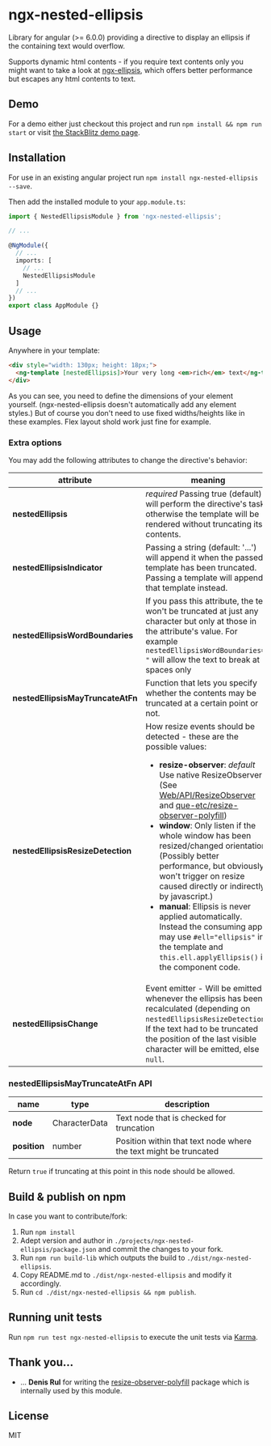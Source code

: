 # ngx-nested-ellipsis

Library for angular (>= 6.0.0) providing a directive to display an ellipsis if the containing text would overflow.

Supports dynamic html contents - if you require text contents only you might want to take a look at [ngx-ellipsis](https://github.com/lentschi/ngx-ellipsis), which offers better performance but escapes any html contents to text.

## Demo

For a demo either just checkout this project and run `npm install && npm run start` or visit [the StackBlitz demo page](https://stackblitz.com/github/lentschi/ngx-nested-ellipsis?file=src%2Fapp%2Fapp.component.html).

## Installation

For use in an existing angular project run `npm install ngx-nested-ellipsis --save`.

Then add the installed module to your `app.module.ts`:

```typescript
import { NestedEllipsisModule } from 'ngx-nested-ellipsis';

// ...

@NgModule({
  // ...
  imports: [
    // ...
    NestedEllipsisModule
  ]
  // ...
})
export class AppModule {}

```

## Usage

Anywhere in your template:

```html
<div style="width: 130px; height: 18px;">
  <ng-template [nestedEllipsis]>Your very long <em>rich</em> text</ng-template>
</div>
```

As you can see, you need to define the dimensions of your element yourself. (ngx-nested-ellipsis doesn't automatically add any element styles.) But of course you don't need to use fixed widths/heights like in these examples. Flex layout shold work just fine for example.

### Extra options

You may add the following attributes to change the directive's behavior:

| attribute | meaning |
| ---- | ---- |
| __nestedEllipsis__ | _required_ Passing true (default) will perform the directive's task otherwise the template will be rendered without truncating its contents.|
| __nestedEllipsisIndicator__ | Passing a string (default: '...') will append it when the passed template has been truncated. Passing a template will append that template instead. |
| __nestedEllipsisWordBoundaries__ | If you pass this attribute, the text won't be truncated at just any character but only at those in the attribute's value. For example `nestedEllipsisWordBoundaries=" "` will allow the text to break at spaces only |
| __nestedEllipsisMayTruncateAtFn__ | Function that lets you specify whether the contents may be truncated at a certain point or not. |
| __nestedEllipsisResizeDetection__ | How resize events should be detected - these are the possible values: <ul><li>__resize-observer__: _default_ Use native ResizeObserver (See [Web/API/ResizeObserver](https://developer.mozilla.org/en-US/docs/Web/API/ResizeObserver) and [que-etc/resize-observer-polyfill](https://github.com/que-etc/resize-observer-polyfill))</li><li>__window__: Only listen if the whole window has been resized/changed orientation (Possibly better performance, but obviously won't trigger on resize caused directly or indirectly by javascript.)</li><li>__manual__: Ellipsis is never applied automatically. Instead the consuming app may use `#ell="ellipsis"` in the template and `this.ell.applyEllipsis()` in the component code.</li></ul> |
| __nestedEllipsisChange__ | Event emitter - Will be emitted whenever the ellipsis has been recalculated (depending on `nestedEllipsisResizeDetection`). If the text had to be truncated the position of the last visible character will be emitted, else `null`.|

### nestedEllipsisMayTruncateAtFn API

| name | type | description |
| ---- | ---- | ---- |
| __node__ | CharacterData | Text node that is checked for truncation |
| __position__ | number | Position within that text node where the text might be truncated |

Return `true` if truncating at this point in this node should be allowed.

## Build & publish on npm

In case you want to contribute/fork:

1. Run `npm install`
1. Adept version and author in `./projects/ngx-nested-ellipsis/package.json` and commit the changes to your fork.
1. Run `npm run build-lib` which outputs the build to `./dist/ngx-nested-ellipsis`.
1. Copy README.md to `./dist/ngx-nested-ellipsis` and modify it accordingly.
1. Run `cd ./dist/ngx-nested-ellipsis && npm publish`.


## Running unit tests

Run `npm run test ngx-nested-ellipsis` to execute the unit tests via [Karma](https://karma-runner.github.io).

## Thank you...

- ... __Denis Rul__ for writing the [resize-observer-polyfill](https://github.com/que-etc/resize-observer-polyfill) package which is internally used by this module.

## License

MIT
